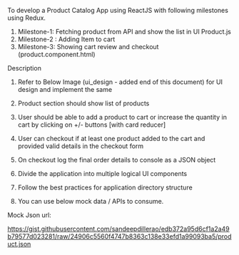To develop a Product Catalog App using ReactJS with following milestones using Redux.

1. Milestone-1: Fetching product from API and show the list in UI Product.js
2. Milestone-2 : Adding Item to cart
3. Milestone-3: Showing cart review and checkout (product.component.html)


Description
1. Refer to Below Image (ui_design - added end of this document) for UI design and implement the same

2. Product section should show list of products
3. User should be able to add a product to cart or increase the quantity in cart by clicking on +/- buttons [with card reducer]

4. User can checkout if at least one product added to the cart and provided valid details in the checkout form

5. On checkout log the final order details to console as a JSON object

6. Divide the application into multiple logical UI components

7. Follow the best practices for application directory structure

8. You can use below mock data / APIs to consume.

Mock Json url:

https://gist.githubusercontent.com/sandeepdillerao/edb372a95d6cf1a2a49b79577d023281/raw/24906c5560f4747b8363c138e33efd1a99093ba5/product.json